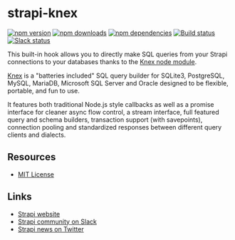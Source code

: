 # strapi-knex

[![npm version](https://img.shields.io/npm/v/strapi-knex.svg)](https://www.npmjs.org/package/strapi-knex)
[![npm downloads](https://img.shields.io/npm/dm/strapi-knex.svg)](https://www.npmjs.org/package/strapi-knex)
[![npm dependencies](https://david-dm.org/strapi/strapi-knex.svg)](https://david-dm.org/strapi/strapi-knex)
[![Build status](https://travis-ci.org/strapi/strapi-knex.svg?branch=master)](https://travis-ci.org/strapi/strapi-knex)
[![Slack status](http://strapi-slack.herokuapp.com/badge.svg)](http://slack.strapi.io)

This built-in hook allows you to directly make SQL queries from your Strapi connections to your databases thanks to the [Knex node module](http://knexjs.org/).

[Knex](http://knexjs.org/) is a "batteries included" SQL query builder for SQLite3, PostgreSQL, MySQL, MariaDB, Microsoft SQL Server and Oracle designed to be flexible, portable, and fun to use.

It features both traditional Node.js style callbacks as well as a promise interface for cleaner async flow control, a stream interface, full featured query and schema builders, transaction support (with savepoints), connection pooling and standardized responses between different query clients and dialects.

## Resources

- [MIT License](LICENSE.md)

## Links

- [Strapi website](http://strapi.io/)
- [Strapi community on Slack](http://slack.strapi.io)
- [Strapi news on Twitter](https://twitter.com/strapijs)
